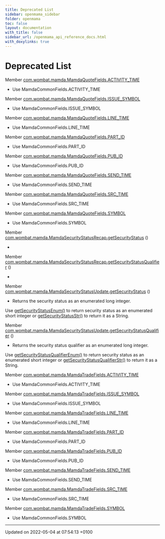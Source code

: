 ```yaml
---
title: Deprecated List
sidebar: openmama_sidebar
folder: openmama
toc: false
layout: documentation
with_title: false
sidebar_url: /openmama_api_reference_docs.html
with_doxylinks: true
---
```


# Deprecated List






Member [com.wombat.mamda.MamdaQuoteFields.ACTIVITY_TIME](classcom_1_1wombat_1_1mamda_1_1MamdaQuoteFields.html#variable-activity-time)

* Use MamdaCommonFields.ACTIVITY_TIME  

Member [com.wombat.mamda.MamdaQuoteFields.ISSUE_SYMBOL](classcom_1_1wombat_1_1mamda_1_1MamdaQuoteFields.html#variable-issue-symbol)

* Use MamdaCommonFields.ISSUE_SYMBOL  

Member [com.wombat.mamda.MamdaQuoteFields.LINE_TIME](classcom_1_1wombat_1_1mamda_1_1MamdaQuoteFields.html#variable-line-time)

* Use MamdaCommonFields.LINE_TIME  

Member [com.wombat.mamda.MamdaQuoteFields.PART_ID](classcom_1_1wombat_1_1mamda_1_1MamdaQuoteFields.html#variable-part-id)

* Use MamdaCommonFields.PART_ID  

Member [com.wombat.mamda.MamdaQuoteFields.PUB_ID](classcom_1_1wombat_1_1mamda_1_1MamdaQuoteFields.html#variable-pub-id)

* Use MamdaCommonFields.PUB_ID  

Member [com.wombat.mamda.MamdaQuoteFields.SEND_TIME](classcom_1_1wombat_1_1mamda_1_1MamdaQuoteFields.html#variable-send-time)

* Use MamdaCommonFields.SEND_TIME  

Member [com.wombat.mamda.MamdaQuoteFields.SRC_TIME](classcom_1_1wombat_1_1mamda_1_1MamdaQuoteFields.html#variable-src-time)

* Use MamdaCommonFields.SRC_TIME  

Member [com.wombat.mamda.MamdaQuoteFields.SYMBOL](classcom_1_1wombat_1_1mamda_1_1MamdaQuoteFields.html#variable-symbol)

* Use MamdaCommonFields.SYMBOL 

Member [com.wombat.mamda.MamdaSecurityStatusRecap.getSecurityStatus](interfacecom_1_1wombat_1_1mamda_1_1MamdaSecurityStatusRecap.html#function-getsecuritystatus)  ()

* 

Member [com.wombat.mamda.MamdaSecurityStatusRecap.getSecurityStatusQualifier](interfacecom_1_1wombat_1_1mamda_1_1MamdaSecurityStatusRecap.html#function-getsecuritystatusqualifier)  ()

* 

Member [com.wombat.mamda.MamdaSecurityStatusUpdate.getSecurityStatus](interfacecom_1_1wombat_1_1mamda_1_1MamdaSecurityStatusUpdate.html#function-getsecuritystatus)  ()

* Returns the security status as an enumerated long integer. 

 Use [getSecurityStatusEnum()](interfacecom_1_1wombat_1_1mamda_1_1MamdaSecurityStatusUpdate.html#function-getsecuritystatusenum) to return security status as an enumerated short integer or [getSecurityStatusStr()](interfacecom_1_1wombat_1_1mamda_1_1MamdaSecurityStatusUpdate.html#function-getsecuritystatusstr) to return it as a String.  

Member [com.wombat.mamda.MamdaSecurityStatusUpdate.getSecurityStatusQualifier](interfacecom_1_1wombat_1_1mamda_1_1MamdaSecurityStatusUpdate.html#function-getsecuritystatusqualifier)  ()

* Returns the security status qualifier as an enumerated long integer. 

 Use [getSecurityStatusQualifierEnum()](interfacecom_1_1wombat_1_1mamda_1_1MamdaSecurityStatusUpdate.html#function-getsecuritystatusqualifierenum) to return security status as an enumerated short integer or [getSecurityStatusQualifierStr()](interfacecom_1_1wombat_1_1mamda_1_1MamdaSecurityStatusUpdate.html#function-getsecuritystatusqualifierstr) to return it as a String.  

Member [com.wombat.mamda.MamdaTradeFields.ACTIVITY_TIME](classcom_1_1wombat_1_1mamda_1_1MamdaTradeFields.html#variable-activity-time)

* Use MamdaCommonFields.ACTIVITY_TIME  

Member [com.wombat.mamda.MamdaTradeFields.ISSUE_SYMBOL](classcom_1_1wombat_1_1mamda_1_1MamdaTradeFields.html#variable-issue-symbol)

* Use MamdaCommonFields.ISSUE_SYMBOL  

Member [com.wombat.mamda.MamdaTradeFields.LINE_TIME](classcom_1_1wombat_1_1mamda_1_1MamdaTradeFields.html#variable-line-time)

* Use MamdaCommonFields.LINE_TIME  

Member [com.wombat.mamda.MamdaTradeFields.PART_ID](classcom_1_1wombat_1_1mamda_1_1MamdaTradeFields.html#variable-part-id)

* Use MamdaCommonFields.PART_ID  

Member [com.wombat.mamda.MamdaTradeFields.PUB_ID](classcom_1_1wombat_1_1mamda_1_1MamdaTradeFields.html#variable-pub-id)

* Use MamdaCommonFields.PUB_ID  

Member [com.wombat.mamda.MamdaTradeFields.SEND_TIME](classcom_1_1wombat_1_1mamda_1_1MamdaTradeFields.html#variable-send-time)

* Use MamdaCommonFields.SEND_TIME  

Member [com.wombat.mamda.MamdaTradeFields.SRC_TIME](classcom_1_1wombat_1_1mamda_1_1MamdaTradeFields.html#variable-src-time)

* Use MamdaCommonFields.SRC_TIME  

Member [com.wombat.mamda.MamdaTradeFields.SYMBOL](classcom_1_1wombat_1_1mamda_1_1MamdaTradeFields.html#variable-symbol)

* Use MamdaCommonFields.SYMBOL 

-------------------------------

Updated on 2022-05-04 at 07:54:13 +0100
